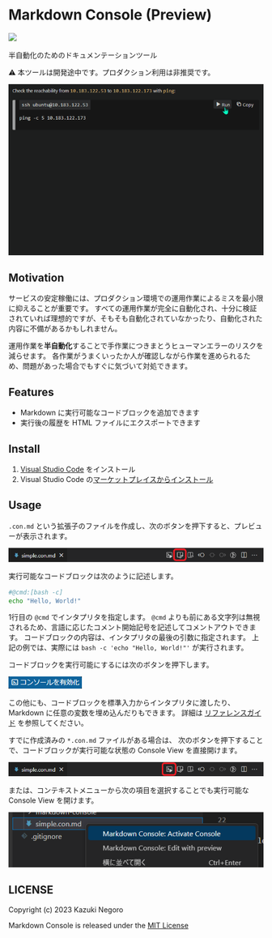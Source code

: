 # Markdown Console (Preview)

[![](https://img.shields.io/visual-studio-marketplace/v/negokaz.markdown-console.svg)](https://marketplace.visualstudio.com/items?itemName=negokaz.markdown-console)

半自動化のためのドキュメンテーションツール

⚠️ 本ツールは開発途中です。プロダクション利用は非推奨です。

![](docs/images/demo.gif)

## Motivation

サービスの安定稼働には、プロダクション環境での運用作業によるミスを最小限に抑えることが重要です。
すべての運用作業が完全に自動化され、十分に検証されていれば理想的ですが、そもそも自動化されていなかったり、自動化された内容に不備があるかもしれません。

運用作業を**半自動化**することで手作業につきまとうヒューマンエラーのリスクを減らせます。
各作業がうまくいったか人が確認しながら作業を進められるため、問題があった場合でもすぐに気づいて対処できます。

## Features

- Markdown に実行可能なコードブロックを追加できます
- 実行後の履歴を HTML ファイルにエクスポートできます

## Install

1. [Visual Studio Code](https://code.visualstudio.com/) をインストール
2. Visual Studio Code の[マーケットプレイスからインストール](https://marketplace.visualstudio.com/items?itemName=negokaz.markdown-console)

## Usage

`.con.md` という拡張子のファイルを作成し、次のボタンを押下すると、プレビューが表示されます。

![](docs/images/editor-title-preview-button.png)

実行可能なコードブロックは次のように記述します。

```bash
#@cmd:[bash -c]
echo "Hello, World!"
```

1行目の `@cmd` でインタプリタを指定します。
`@cmd` よりも前にある文字列は無視されるため、言語に応じたコメント開始記号を記述してコメントアウトできます。
コードブロックの内容は、インタプリタの最後の引数に指定されます。
上記の例では、実際には `bash -c 'echo "Hello, World!"'` が実行されます。

コードブロックを実行可能にするには次のボタンを押下します。

![](docs/images/activate-console-button.png) 

この他にも、コードブロックを標準入力からインタプリタに渡したり、Markdown に任意の変数を埋め込んだりもできます。
詳細は [リファレンスガイド](docs/ja/reference-guide.md) を参照してください。

すでに作成済みの `*.con.md` ファイルがある場合は、
次のボタンを押下することで、コードブロックが実行可能な状態の Console View を直接開けます。

![](docs/images/editor-title-activate-console-button.png)

または、コンテキストメニューから次の項目を選択することでも実行可能な Console View を開けます。

![](docs/images/explorer-context-activate-console.png)

## LICENSE

Copyright (c) 2023 Kazuki Negoro

Markdown Console is released under the [MIT License](./LICENSE)
